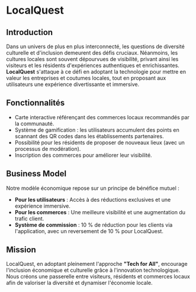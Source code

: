 # LocalQuest

## Introduction

Dans un univers de plus en plus interconnecté, les questions de diversité culturelle et d'inclusion demeurent des défis cruciaux. Néanmoins, les cultures locales sont souvent dépourvues de visibilité, privant ainsi les visiteurs et les résidents d'expériences authentiques et enrichissantes. **LocalQuest** s'attaque à ce défi en adoptant la technologie pour mettre en valeur les entreprises et coutumes locales, tout en proposant aux utilisateurs une expérience divertissante et immersive.

## Fonctionnalités

- Carte interactive référençant des commerces locaux recommandés par la communauté.
- Système de gamification : les utilisateurs accumulent des points en scannant des QR codes dans les établissements partenaires.
- Possibilité pour les résidents de proposer de nouveaux lieux (avec un processus de modération).
- Inscription des commerces pour améliorer leur visibilité.

## Business Model

Notre modèle économique repose sur un principe de bénéfice mutuel :
- **Pour les utilisateurs** : Accès à des réductions exclusives et une expérience immersive.
- **Pour les commerces** : Une meilleure visibilité et une augmentation du trafic client.
- **Système de commission** : 10 % de réduction pour les clients via l'application, avec un reversement de 10 % pour LocalQuest.

## Mission

LocalQuest, en adoptant pleinement l'approche **"Tech for All"**, encourage l'inclusion économique et culturelle grâce à l'innovation technologique. Nous créons une passerelle entre visiteurs, résidents et commerces locaux afin de valoriser la diversité et dynamiser l'économie locale.
